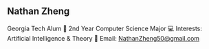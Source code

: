 Nathan Zheng
----------------------------------------------
Georgia Tech Alum 🐝
2nd Year Computer Science Major 💻
Interests: Artificial Intelligence & Theory 🤖
Email: NathanZheng50@gmail.com

<!---
NathanZheng02/NathanZheng02 is a ✨ special ✨ repository because its `README.md` (this file) appears on your GitHub profile.
You can click the Preview link to take a look at your changes.
--->
